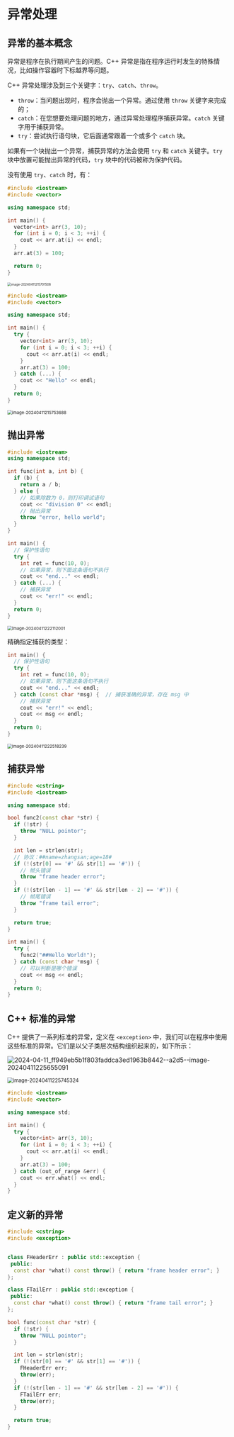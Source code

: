 # 异常处理

## 异常的基本概念

异常是程序在执行期间产生的问题。C++ 异常是指在程序运行时发生的特殊情况，比如操作容器时下标越界等问题。

C++ 异常处理涉及到三个关键字：`try`、`catch`、`throw`。

- `throw`：当问题出现时，程序会抛出一个异常。通过使用 `throw` 关键字来完成的；
- `catch`：在您想要处理问题的地方，通过异常处理程序捕获异常。`catch` 关键字用于捕获异常。
- `try`：尝试执行语句块，它后面通常跟着一个或多个 `catch` 块。

如果有一个块抛出一个异常，捕获异常的方法会使用 `try` 和 `catch` 关键字。`try` 块中放置可能抛出异常的代码，`try` 块中的代码被称为保护代码。

没有使用 `try`、`catch` 时，有：

```cpp
#include <iostream>
#include <vector>

using namespace std;

int main() {
  vector<int> arr(3, 10);
  for (int i = 0; i < 3; ++i) {
    cout << arr.at(i) << endl;
  }
  arr.at(3) = 100;

  return 0;
}
```

<img src="https://leafalice-image.oss-cn-hangzhou.aliyuncs.com/img/2024-04-11%2F12b55eef9f5227d53128d7917095ade6--6043--image-20240411215701506.png" alt="image-20240411215701506" style="zoom:50%;" />

```cpp
#include <iostream>
#include <vector>

using namespace std;

int main() {
  try {
    vector<int> arr(3, 10);
    for (int i = 0; i < 3; ++i) {
      cout << arr.at(i) << endl;
    }
    arr.at(3) = 100;
  } catch (...) {
    cout << "Hello" << endl;
  }
  return 0;
}
```

<img src="https://leafalice-image.oss-cn-hangzhou.aliyuncs.com/img/2024-04-11%2Fde155954762d6e4d5cf5ca2fef7b478e--ea0c--image-20240411215753688.png" alt="image-20240411215753688" style="zoom: 67%;" />

## 抛出异常

```cpp
#include <iostream>
using namespace std;

int func(int a, int b) {
  if (b) {
    return a / b;
  } else {
    // 如果除数为 0，则打印调试语句
    cout << "division 0" << endl;
    // 抛出异常
    throw "error, hello world";
  }
}

int main() {
  // 保护性语句
  try {
    int ret = func(10, 0);
    // 如果异常，则下面这条语句不执行
    cout << "end..." << endl;
  } catch (...) {
    // 捕获异常
    cout << "err!" << endl;
  }
  return 0;
}
```

<img src="https://leafalice-image.oss-cn-hangzhou.aliyuncs.com/img/2024-04-11%2F49e029a484660f1c696aff98d2fc03ae--56c9--image-20240411222112001.png" alt="image-20240411222112001" style="zoom:67%;" />

精确指定捕获的类型：

```cpp
int main() {
  // 保护性语句
  try {
    int ret = func(10, 0);
    // 如果异常，则下面这条语句不执行
    cout << "end..." << endl;
  } catch (const char *msg) {  // 捕获准确的异常，存在 msg 中
    // 捕获异常
    cout << "err!" << endl;
    cout << msg << endl;
  }
  return 0;
}
```

<img src="https://leafalice-image.oss-cn-hangzhou.aliyuncs.com/img/2024-04-11%2Fd927facf7198a6381c1a9e5155faa619--672e--image-20240411222518239.png" alt="image-20240411222518239" style="zoom:67%;" />

## 捕获异常

```cpp
#include <cstring>
#include <iostream>

using namespace std;

bool func2(const char *str) {
  if (!str) {
    throw "NULL pointor";
  }

  int len = strlen(str);
  // 协议：##name=zhangsan;age=18#
  if (!(str[0] == '#' && str[1] == '#')) {
    // 帧头错误
    throw "frame header error";
  }
  if (!(str[len - 1] == '#' && str[len - 2] == '#')) {
    // 帧尾错误
    throw "frame tail error";
  }

  return true;
}

int main() {
  try {
    func2("##Hello World!");
  } catch (const char *msg) {
    // 可以判断是哪个错误
    cout << msg << endl;
  }
  return 0;
}
```

## C++ 标准的异常

C++ 提供了一系列标准的异常，定义在 `<exception>` 中，我们可以在程序中使用这些标准的异常。它们是以父子类层次结构组织起来的，如下所示：

![2024-04-11_ff949eb5b1f803faddca3ed1963b8442--a2d5--image-20240411225655091](https://leafalice-image.oss-cn-hangzhou.aliyuncs.com/img/2024-04-11_ff949eb5b1f803faddca3ed1963b8442--a2d5--image-20240411225655091.png)

<img src="https://leafalice-image.oss-cn-hangzhou.aliyuncs.com/img/2024-04-11%2Fe3f790418befe500321dac53c71288ab--702b--image-20240411225745324.png" alt="image-20240411225745324" style="zoom: 80%;" />

```cpp
#include <iostream>
#include <vector>

using namespace std;

int main() {
  try {
    vector<int> arr(3, 10);
    for (int i = 0; i < 3; ++i) {
      cout << arr.at(i) << endl;
    }
    arr.at(3) = 100;
  } catch (out_of_range &err) {
    cout << err.what() << endl;
  }
}
```

## 定义新的异常

```cpp
#include <cstring>
#include <exception>


class FHeaderErr : public std::exception {
 public:
  const char *what() const throw() { return "frame header error"; }
};

class FTailErr : public std::exception {
 public:
  const char *what() const throw() { return "frame tail error"; }
};

bool func(const char *str) {
  if (!str) {
    throw "NULL pointor";
  }

  int len = strlen(str);
  if (!(str[0] == '#' && str[1] == '#')) {
    FHeaderErr err;
    throw(err);
  }
  if (!(str[len - 1] == '#' && str[len - 2] == '#')) {
    FTailErr err;
    throw(err);
  }

  return true;
}
```
